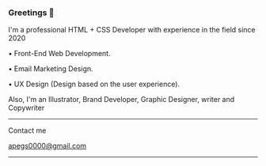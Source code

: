 ### Greetings 👋

I'm a professional HTML + CSS Developer with experience in the field since 2020

• Front-End Web Development.

• Email Marketing Design.

• UX Design (Design based on the user experience).



Also, I'm an Illustrator, Brand Developer, Graphic Designer, writer and Copywriter


-----------------

Contact me

apegs0000@gmail.com

-----------------

<!--
**APEGS/APEGS** is a ✨ _special_ ✨ repository because its `README.md` (this file) appears on your GitHub profile.

Here are some ideas to get you started:

- 🔭 I’m currently working on ...
- 🌱 I’m currently learning ...
- 👯 I’m looking to collaborate on ...
- 🤔 I’m looking for help with ...
- 💬 Ask me about ...
- 📫 How to reach me: ...
- 😄 Pronouns: ...
- ⚡ Fun fact: ...
-->
